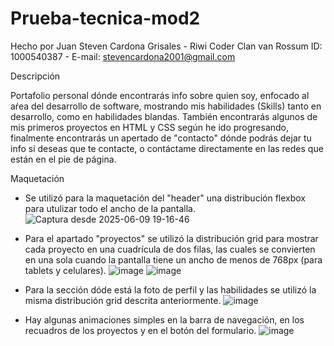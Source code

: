 # Prueba-tecnica-mod2

Hecho por Juan Steven Cardona Grisales - Riwi Coder Clan van Rossum
ID: 1000540387 - E-mail: stevencardona2001@gmail.com

Descripción

Portafolio personal dónde encontrarás info sobre quien soy, enfocado al aŕea del desarrollo de software, mostrando mis habilidades (Skills) tanto en desarrollo, como en habilidades blandas. También encontrarás algunos de mis primeros proyectos en HTML y CSS según he ido progresando, finalmente encontrarás un apertado de "contacto" dónde podrás dejar tu info si deseas que te contacte, o contáctame directamente en las redes que están en el pie de página.

Maquetación

- Se utilizó para la maquetación del "header" una distribución flexbox para utulizar todo el ancho de la pantalla.
  ![Captura desde 2025-06-09 19-16-46](https://github.com/user-attachments/assets/7e06bb17-512b-47e0-9f40-03c92b3097a0)

- Para el apartado "proyectos" se utilizó la distribución grid para mostrar cada proyecto en una cuadrícula de dos filas, las cuales se convierten en una sola cuando la pantalla tiene un ancho de menos de 768px (para tablets y celulares).
  ![image](https://github.com/user-attachments/assets/06750f2b-076d-441c-81e5-1aec15d7b1b0)
  ![image](https://github.com/user-attachments/assets/6311bfc6-5ee4-4671-980f-ab3b16cf7314)

- Para la sección dóde está la foto de perfil y las habilidades se utilizó la misma distribución grid descrita anteriormente.
  ![image](https://github.com/user-attachments/assets/862362c4-e488-420e-8670-54bb019fb84b)

- Hay algunas animaciones simples en la barra de navegación, en los recuadros de los proyectos y en el botón del formulario.
  ![image](https://github.com/user-attachments/assets/ac35c7aa-8823-47a4-afcf-b90ef894f3a4)

